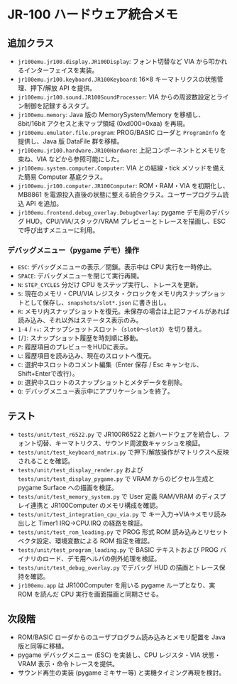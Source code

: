 # JR-100 ハードウェア統合メモ

## 追加クラス
- `jr100emu.jr100.display.JR100Display`: フォント切替など VIA から叩かれるインターフェイスを実装。
- `jr100emu.jr100.keyboard.JR100Keyboard`: 16×8 キーマトリクスの状態管理、押下/解放 API を提供。
- `jr100emu.jr100.sound.JR100SoundProcessor`: VIA からの周波数設定とライン制御を記録するスタブ。
- `jr100emu.memory`: Java 版の MemorySystem/Memory を移植し、8bit/16bit アクセスと未マップ領域 (0xd000=0xaa) を再現。
- `jr100emu.emulator.file.program`: PROG/BASIC ローダと `ProgramInfo` を提供し、Java 版 DataFile 群を移植。
- `jr100emu.jr100.hardware.JR100Hardware`: 上記コンポーネントとメモリを束ね、VIA などから参照可能にした。
- `jr100emu.system.computer.Computer`: VIA との結線・tick メソッドを備えた簡易 Computer 基底クラス。
- `jr100emu.jr100.computer.JR100Computer`: ROM・RAM・VIA を初期化し、MB8861 を電源投入直後の状態に整える統合クラス。ユーザープログラム読込 API を追加。
- `jr100emu.frontend.debug_overlay.DebugOverlay`: pygame デモ用のデバッグ HUD。CPU/VIA/スタック/VRAM プレビューとトレースを描画し、ESC で呼び出すメニューに利用。

### デバッグメニュー（pygame デモ）操作

- `ESC`: デバッグメニューの表示／閉鎖。表示中は CPU 実行を一時停止。
- `SPACE`: デバッグメニューを閉じて実行再開。
- `N`: `STEP_CYCLES` 分だけ CPU をステップ実行し、トレースを更新。
- `S`: 現在のメモリ・CPU/VIA レジスタ・クロックをメモリ内スナップショットとして保存し、`snapshots/slot*.json` に書き出し。
- `R`: メモリ内スナップショットを復元。未保存の場合は上記ファイルがあれば読み込み、それ以外はステータス表示のみ。
- `1-4` / `↑↓`: スナップショットスロット（`slot0`〜`slot3`）を切り替え。
- `[`/`]`: スナップショット履歴を時刻順に移動。
- `P`: 履歴項目のプレビューをHUDに表示。
- `L`: 履歴項目を読み込み、現在のスロットへ復元。
- `C`: 選択中スロットのコメント編集（Enter 保存 / Esc キャンセル、Shift+Enterで改行）。
- `D`: 選択中スロットのスナップショットとメタデータを削除。
- `Q`: デバッグメニュー表示中にアプリケーションを終了。

## テスト
- `tests/unit/test_r6522.py` で JR100R6522 と新ハードウェアを統合し、フォント切替、キーマトリクス、サウンド周波数キャッシュを検証。
- `tests/unit/test_keyboard_matrix.py` で押下/解放操作がマトリクスへ反映されることを確認。
- `tests/unit/test_display_render.py` および `tests/unit/test_display_pygame.py` で VRAM からのピクセル生成と pygame Surface への描画を検証。
- `tests/unit/test_memory_system.py` で User 定義 RAM/VRAM のディスプレイ連携と JR100Computer のメモリ構成を確認。
- `tests/unit/test_integration_cpu_via.py` で キー入力→VIA→メモリ読み出しと Timer1 IRQ→CPU.IRQ の経路を検証。
- `tests/unit/test_rom_loading.py` で PROG 形式 ROM 読み込みとリセットベクタ設定、環境変数による ROM 指定を確認。
- `tests/unit/test_program_loading.py` で BASIC テキストおよび PROG バイナリのロード、デモ用ヘルパの例外処理を検証。
- `tests/unit/test_debug_overlay.py` でデバッグ HUD の描画とトレース保持を確認。
- `jr100emu.app` は JR100Computer を用いる pygame ループとなり、実 ROM を読んだ CPU 実行を画面描画と同期させる。

## 次段階
- ROM/BASIC ローダからのユーザプログラム読み込みとメモリ配置を Java 版と同等に移植。
- pygame デバッグメニュー (ESC) を実装し、CPU レジスタ・VIA 状態・VRAM 表示・命令トレースを提供。
- サウンド再生の実装 (pygame ミキサー等) と実機タイミング再現を検討。
